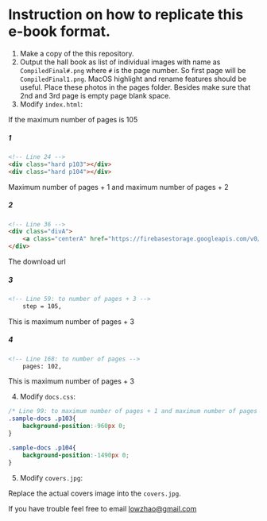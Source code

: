 # Instruction on how to replicate this e-book format.

1. Make a copy of the this repository.
2. Output the hall book as list of individual images with name as `CompiledFinal#.png` where `#` is the page number. So first page will be `CompiledFinal1.png`. MacOS highlight and rename features should be useful. Place these photos in the pages folder. Besides make sure that 2nd and 3rd page is empty page blank space.
3. Modify `index.html`:

If the maximum number of pages is 105
##### 1
```HTML
<!-- Line 24 -->
<div class="hard p103"></div>
<div class="hard p104"></div>
```
Maximum number of pages + 1 and
maximum number of pages + 2 
##### 2
```HTML
<!-- Line 36 -->
<div class="divA">
	<a class="centerA" href="https://firebasestorage.googleapis.com/v0/b/publicity-website.appspot.com/o/yearbook%2FHall%20Book%202020.pdf?alt=media&token=c3a127d3-4cec-4cb5-be56-afe5636f4581"  download="Hall_Year_Book_2019.pdf"   target="_blank">Download</a>
</div>
```
The download url
##### 3
```HTML
<!-- Line 59: to number of pages + 3 -->
	step = 105,
```
This is maximum number of pages + 3
##### 4

```HTML
<!-- Line 168: to number of pages -->
	pages: 102,
```
This is maximum number of pages + 3

4. Modify `docs.css`:
``` CSS
/* Line 99: to maximum number of pages + 1 and maximum number of pages + 2 */
.sample-docs .p103{
	background-position:-960px 0;
}

.sample-docs .p104{
	background-position:-1490px 0;
}
```
5. Modify `covers.jpg`:

Replace the actual covers image into the `covers.jpg`.


If you have trouble feel free to email lowzhao@gmail.com
